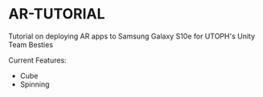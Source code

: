 # AR-TUTORIAL
Tutorial on deploying AR apps to Samsung Galaxy S10e for UTOPH's Unity Team Besties

Current Features:
* Cube
* Spinning
